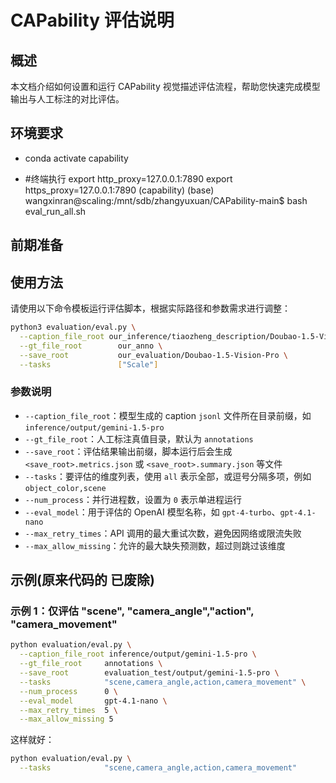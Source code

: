 # CAPability 评估说明

## 概述

本文档介绍如何设置和运行 CAPability 视觉描述评估流程，帮助您快速完成模型输出与人工标注的对比评估。

## 环境要求

- conda activate capability

- #终端执行 
export http_proxy=127.0.0.1:7890
export https_proxy=127.0.0.1:7890
(capability) (base) wangxinran@scaling:/mnt/sdb/zhangyuxuan/CAPability-main$ bash eval_run_all.sh


## 前期准备



## 使用方法

请使用以下命令模板运行评估脚本，根据实际路径和参数需求进行调整：

```bash
python3 evaluation/eval.py \
  --caption_file_root our_inference/tiaozheng_description/Doubao-1.5-Vision-Pro \
  --gt_file_root        our_anno \
  --save_root           our_evaluation/Doubao-1.5-Vision-Pro \
  --tasks               ["Scale"]

```

### 参数说明

- `--caption_file_root`：模型生成的 caption `jsonl` 文件所在目录前缀，如 `inference/output/gemini-1.5-pro`
- `--gt_file_root`：人工标注真值目录，默认为 `annotations`
- `--save_root`：评估结果输出前缀，脚本运行后会生成 `<save_root>.metrics.json` 或 `<save_root>.summary.json` 等文件
- `--tasks`：要评估的维度列表，使用 `all` 表示全部，或逗号分隔多项，例如 `object_color,scene`
- `--num_process`：并行进程数，设置为 `0` 表示单进程运行
- `--eval_model`：用于评估的 OpenAI 模型名称，如 `gpt-4-turbo`、`gpt-4.1-nano`
- `--max_retry_times`：API 调用的最大重试次数，避免因网络或限流失败
- `--max_allow_missing`：允许的最大缺失预测数，超过则跳过该维度

## 示例(原来代码的 已废除)


### 示例 1：仅评估 "scene", "camera_angle","action", "camera_movement"

```bash
python evaluation/eval.py \
  --caption_file_root inference/output/gemini-1.5-pro \
  --gt_file_root     annotations \
  --save_root        evaluation_test/output/gemini-1.5-pro \
  --tasks            "scene,camera_angle,action,camera_movement" \
  --num_process      0 \
  --eval_model       gpt-4.1-nano \
  --max_retry_times  5 \
  --max_allow_missing 5
```
这样就好：
```bash
python evaluation/eval.py \
  --tasks            "scene,camera_angle,action,camera_movement" 
```
